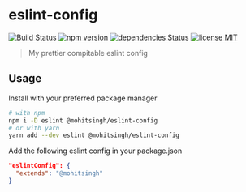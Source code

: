 # eslint-config

[![Build Status](https://travis-ci.com/mohitsinghs/eslint-config.svg)](https://travis-ci.com/mohitsinghs/mohitsinghs/eslint-config)
[![npm version](https://badge.fury.io/js/%40mohitsingh%2Feslint-config.svg)](https://badge.fury.io/js/%40mohitsingh%2Feslint-config)
[![dependencies Status](https://david-dm.org/mohitsinghs/eslint-config/status.svg)](https://david-dm.org/mohitsinghs/eslint-config)
[![license MIT](https://img.shields.io/badge/license-MIT-brightgreen.svg)](https://github.com/mohitsinghs/eslint-config/blob/master/LICENSE)

> My prettier compitable eslint config

## Usage

Install with your preferred package manager

```sh
# with npm
npm i -D eslint @mohitsingh/eslint-config
# or with yarn
yarn add --dev eslint @mohitsingh/eslint-config
```

Add the following eslint config in your package.json

```json
"eslintConfig": {
  "extends": "@mohitsingh"
}
```

